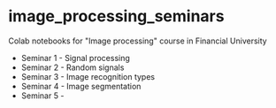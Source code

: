 # image_processing_seminars
Colab notebooks for "Image processing" course in Financial University
* Seminar 1 - Signal processing
* Seminar 2 - Random signals
* Seminar 3 - Image recognition types
* Seminar 4 - Image segmentation
* Seminar 5 - 
